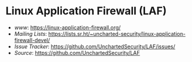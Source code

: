 Linux Application Firewall (LAF)
================================

- *www*: <https://linux-application-firewall.org/>
- *Mailing Lists*: <https://lists.sr.ht/~uncharted-security/linux-application-firewall-devel/>
- *Issue Tracker*: <https://github.com/UnchartedSecurity/LAF/issues/>
- *Source*: <https://github.com/UnchartedSecurity/LAF>


